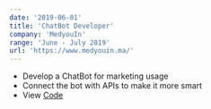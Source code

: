 ```yaml
---
date: '2019-06-01'
title: 'ChatBot Developer'
company: 'MedyouIn'
range: 'June - July 2019'
url: 'https://www.medyouin.ma/'
---
```


- Develop a ChatBot for marketing usage
- Connect the bot with APIs to make it more smart
- View [Code](https://github.com/BELMALLEM/ChatBot/tree/master/ChatBot)
